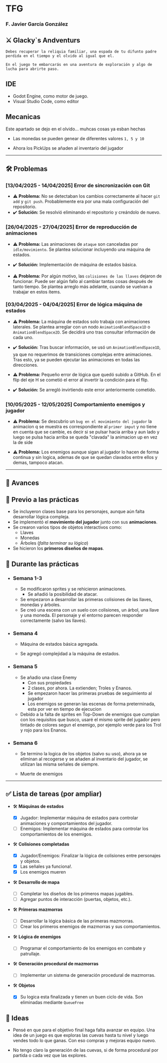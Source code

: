 # TFG

### F. Javier García González

## ⚔️ Glacky`s Andventurs

    Debes recuperar la reliquia familiar, una espada de tu difunto padre
    perdida en el tiempo y el olvido al igual que el.

    En el juego te embarcarás en una aventura de exploración y algo de lucha para abrirte paso.

## IDE

- Godot Engine, como motor de juego.
- Visual Studio Code, como editor

## Mecanicas

Este apartado se dejo en el olvido... muhcas cosas ya esban hechas

- Las monedas se pueden genear de diferentes valores `1, 5 y 10`

- Ahora los PickUps se añaden al inventario del jugador

---

## 🛠️ Problemas

### [13/04/2025 - 14/04/2025] Error de sincronización con Git

- ⚠️ **Problema:** No se detectaban los cambios correctamente al hacer `git add` y `git push`.
  Probablemente era por una mala configuración del repositorio.
- ✔️ **Solución:** Se resolvió eliminando el repositorio y creándolo de nuevo.

### [26/04/2025 - 27/04/2025] Error de reproducción de animaciones

- ⚠️ **Problema:** Las animaciones de `ataque` son canceladas por `idle/movimiento`. Se plantea solucionar incluyendo una máquina de estados.
- ✔️ **Solución:** Implementación de máquina de estados básica.

- ⚠️ **Problema:** Por algún motivo, las `colisiones de las llaves` dejaron de funcionar. Puede ser algún fallo al cambiar tantas cosas después de tanto tiempo. Se plantea arreglo más adelante, cuando se vuelvan a trabajar en estos ítems.

### [03/04/2025 - 04/04/2025] Error de lógica máquina de estados

- ⚠️ **Problema:** La máquina de estados solo trabaja con animaciones laterales. Se plantea arreglar con un nodo `AnimationBlendSpace1D` o `AnimationBlendSpace2D`. Se decidirá uno tras consultar información de cada uno.
- ✔️ **Solución:** Tras buscar información, se usó un `AnimationBlendSpace1D`, ya que no requerimos de transiciones complejas entre animaciones. Tras esto, ya se pueden ejecutar las animaciones en todas las direcciones.

- ⚠️ **Problema:** Pequeño error de lógica que quedó subido a GitHub. En el flip del eje H se cometió el error al invertir la condición para el flip.
- ✔️ **Solución:** Se arregló invirtiendo este error anteriormente cometido.

### [10/05/2025 - 12/05/2025] Comportamiento enemigos y jugador

- ⚠️ **Problema:** Se descubrio un `bug en el movimiento del jugador` la animacion q se muestra es correspondiente al `primer imput` y no tiene en cuenta que se cambie, es decir si se pulsar hacia arriba y aun lado y luego se pulsa hacia arriba se queda "clavada" la animacion up en vez la de side

- ⚠️ **Problema:** Los enemigos aunque sigan al jugador lo hacen de forma continua y sin logica, ademas de que se quedan clavados entre ellos y demas, tampoco atacan.

---

## 🚀 Avances

## 🔹 Previo a las prácticas

- Se incluyeron clases base para los personajes, aunque aún falta desarrollar lógica compleja.
- Se implementó el **movimiento del jugador** junto con sus **animaciones**.
- Se crearon varios tipos de objetos interactivos como:
  - Llaves
  - Monedas
  - Árboles
  (_falta terminar su lógica_)
- Se hicieron los **primeros diseños de mapas**.

## 🔹 Durante las prácticas

- ### Semana 1-3

  - Se modificaron sprites y se rehicieron animaciones.
    - Se añadió la posibilidad de atacar.
  - Se empezaron a desarrollar las primeras colisiones de las llaves, monedas y árboles.
  - Se creó una escena con un suelo con colisiones, un árbol, una llave y una moneda. El personaje y el entorno parecen responder correctamente (salvo las llaves).

- ### Semana 4

  - Máquina de estados básica agregada.

  - Se agregó complejidad a la máquina de estados.

- ### Semana 5

  - Se añadio una clase Enemy
    - Con sus propiedades
    - 2 clases, por ahora. La extienden; Troles y Enanos.
    - Se empezaron hacer las primeras pruebas de seguimiento al jugador
    - Los enemigos se generan las escenas de forma preterminada, esta por ver en tiempo de ejecucion
  - Debido a la falta de sprites en Top-Down de enemigos que cumplan con los requisitos que busco, usaré el mismo sprite del jugador pero tintado de colores segun el enemigo, por ejemplo verde para los Trol y rojo para los Enanos.

- ### Semana 6

  - Se termino la logica de los objetos (salvo su uso), ahora ya se eliminan al recogerse y se añaden al inventario del jugador, se utilizan las misma señales de siempre.

  - Muerte de enemigos

---

## ✅ Lista de tareas (por ampliar)

- 🛠️ **Máquinas de estados**
  - [x] Jugador: Implementar máquina de estados para controlar animaciones y comportamientos del jugador.
  - [ ] Enemigos: Implementar máquina de estados para controlar los comportamientos de los enemigos.

- 🛠️ **Colisiones completadas**
  - [x] Jugador/Enemigos: Finalizar la lógica de colisiones entre personajes y objetos.
  - [x] Las señales ya funciona!.
  - [x] Los enemigos mueren

- 🛠️ **Desarrollo de mapa**
  - [ ] Completar los diseños de los primeros mapas jugables.
  - [ ] Agregar puntos de interacción (puertas, objetos, etc.).

- 🛠️ **Primeras mazmorras**
  - [ ] Desarrollar la lógica básica de las primeras mazmorras.
  - [ ] Crear los primeros enemigos de mazmorras y sus comportamientos.

- 🛠️ **Lógica de enemigos**
  - [ ] Programar el comportamiento de los enemigos en combate y patrullaje.

- 🛠️ **Generación procedural de mazmorras**
  - [ ] Implementar un sistema de generación procedural de mazmorras.

- 🛠️ **Objetos**

  - [x] Su logica esta finalizada y tienen un buen ciclo de vida. Son eliminadas mediante `QueueFree`

## 🧠 Ideas

- Pensé en que para el objetivo final haga falta avanzar en equipo. Una idea de un juego es que exploras las cuevas hasta tu nivel y luego vendes todo lo que ganas. Con eso compras y mejoras equipo nuevo.

- No tengo claro la generación de las cuevas, si de forma procedural por partida o cada vez que las explores.
